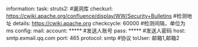 information:
    task:
       struts2: #漏洞库
          checkurl: https://cwiki.apache.org/confluence/display/WW/Security+Bulletins #检测地址
          details: https://cwiki.apache.org
          checkcycle: 60000 #检测间隔，单位为ms
    config:
        mail:
          account: *****   #发送人账号
          pass: *****      #发送人密码
          host: smtp.exmail.qq.com
          port: 465
          protocol: smtp  #协议
          toUser: 邮箱1,邮箱2